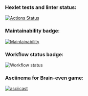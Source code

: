 ### Hexlet tests and linter status:
[![Actions Status](https://github.com/Dmitriy-Parfimovich/python-project-lvl1/workflows/hexlet-check/badge.svg)](https://github.com/Dmitriy-Parfimovich/python-project-lvl1/actions)

### Maintainability badge:
[![Maintainability](https://api.codeclimate.com/v1/badges/2f68365d2b7bbdc31397/maintainability)](https://codeclimate.com/github/Dmitriy-Parfimovich/python-project-lvl1/maintainability)


### Workflow status badge:
![Workflow status](https://github.com/Dmitriy-Parfimovich/python-project-lvl1/actions/workflows/brain_games_check.yml/badge.svg)


### Asciinema for Brain-even game:
[![asciicast](https://asciinema.org/a/gNunRtsRcvLUfpVBDnWfc07C3.png)](https://asciinema.org/a/gNunRtsRcvLUfpVBDnWfc07C3)